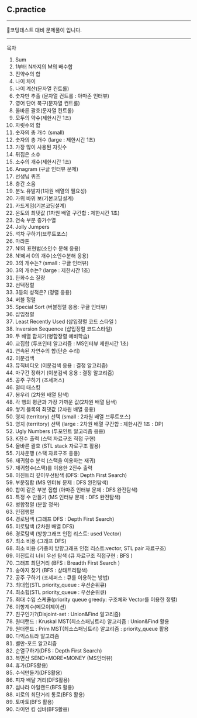## C.practice
-------------------------------
📝코딩테스트 대비 문제풀이 입니다.
  
  ------------------------------
  목차
  1. Sum
  2. 1부터 N까지의 M의 배수합
  3. 진약수의 합
  4. 나이 차이
  5. 나이 계산(문자열 컨트롤)
  6. 숫자만 추출 (문자열 컨트롤 : 아마존 인터뷰)
  7. 영어 단어 복구(문자열 컨트롤)
  8. 올바른 괄호(문자열 컨트롤)
  9. 모두의 약수(제한시간 1초)
  10. 자릿수의 합
  11. 숫자의 총 개수 (small)
  12. 숫자의 총 개수 (large : 제한시간 1초)
  13. 가장 많이 사용된 자릿수
  14. 뒤집은 소수
  15. 소수의 개수(제한시간 1초)
  16. Anagram (구글 인터뷰 문제)
  17. 선생님 퀴즈
  18. 층간 소음 
  19. 분노 유발자(1차원 배열의 필요성)
  20. 가위 바위 보(기본코딩설계)
  21. 카드게임(기본코딩설계)
  22. 온도의 최댓값 (1차원 배열 구간합 : 제한시간 1초)
  23. 연속 부분 증가수열
  24. Jolly Jumpers
  25. 석차 구하기(브루트포스)
  26. 마라톤
  27. N!의 표현법(소인수 분해 응용)
  28. N!에서 0의 개수(소인수분해 응용)
  29. 3의 개수는? (small : 구글 인터뷰) 
  30. 3의 개수는? (large : 제한시간 1초)
  31. 탄화수소 질량
  32. 선택정렬
  33. 3등의 성적은? (정렬 응용)
  34. 버블 정렬
  35. Special Sort (버블정렬 응용: 구글 인터뷰)
  36. 삽입정렬
  37. Least Recently Used (삽입정렬 코드 스타일 )
  38. Inversion Sequence (삽입정렬 코드스타일)
  39. 두 배열 합치기(병합정렬 예비학습)
  40. 교집합 (투포인터 알고리즘 : MS인터뷰 제한시간 1초)
  41. 연속된 자연수의 합(단순 수리) 
  42. 이분검색
  43. 뮤직비디오 (이분검색 응용 : 결정 알고리즘)
  44. 마구간 정하기 (이분검색 응용 : 결정 알고리즘)
  45. 공주 구하기 (조세퍼스)
  46. 멀티 태스킹
  47. 봉우리 (2차원 배열 탐색)
  48. 각 행의 평균과 가장 가까운 값(2차원 배열 탐색)
  49. 쌓기 블록의 최댓값 (2차원 배열 응용)
  50. 영지 (territory) 선택 (small : 2차원 배열 브루트포스)
  51. 영지 (territory) 선택 (large : 2차원 배열 구간합 : 제한시간 1초 : DP)
  52. Ugly Numbers (투포인트 알고리즘 응용)
  53. K진수 출력 (스택 자료구조 직접 구현)
  54. 올바른 괄호 (STL stack 자료구조 활용)
  55. 기차운행 (스택 자료구조 응용)
  56. 재귀함수 분석 (스택을 이용하는 재귀)
  57. 재귀함수(스택)를 이용한 2진수 출력
  58. 이진트리 깊이우선탐색 (DFS: Depth First Search)
  59. 부분집합 (MS 인터뷰 문제 : DFS 완전탐색)
  60. 합이 같은 부분 집합 (아마존 인터뷰 문제 : DFS 완전탐색)
  61. 특정 수 만들기 (MS 인터뷰 문제 : DFS 완전탐색)
  62. 병합정렬 (분할 정복)
  63. 인접행렬
  64. 경로탐색 (그래프 DFS : Depth First Search)
  65. 미로탐색 (2차원 배열 DFS)
  66. 경로탐색 (방향그래프 인접 리스트: used Vector)
  67. 최소 비용 (그래프 DFS)
  68. 최소 비용 (가중치 방향그래프 인접 리스트:vector, STL pair 자료구조)
  69. 이진트리 너비 우선 탐색 (큐 자료구조 직접구현 : BFS )
  70. 그래프 최단거리 (BFS : Breadth First Search )
  71. 송아지 찾기 (BFS : 상태트리탐색)
  72. 공주 구하기 (조세퍼스 : 큐를 이용하는 방법)
  73. 최대힙(STL priority_queue : 우선순위큐)
  74. 최소힙(STL priority_queue : 우선순위큐)
  75. 최대 수입 스케쥴(priority queue greedy: 구조체와 Vector를 이용한 정렬)
  76. 이항계수(메모이제이션)
  77. 친구인가?(Disjoint-set : Union&Find 알고리즘)
  78. 원더랜드 : Kruskal MST(최소스패닝트리) 알고리즘 : Union&Find 활용
  79. 원더랜드 : Prim MST(최소스패닝트리) 알고리즘 : priority_queue 활용
  80. 다익스트라 알고리즘
  81. 벨만-포드 알고리즘
  82. 순열구하기(DFS : Depth First Search)
  83. 복면산 SEND+MORE=MONEY (MS인터뷰)
  84. 휴가(DFS활용)
  85. 수식만들기(DFS활용)
  86. 피자 배달 거리(DFS활용)
  87. 섬나라 아일랜드(BFS 활용)
  88. 미로의 최단거리 통로(BFS 활용)
  89. 토마토(BFS 활용)
  90. 라이언 킹 심바(BFS활용)
  

